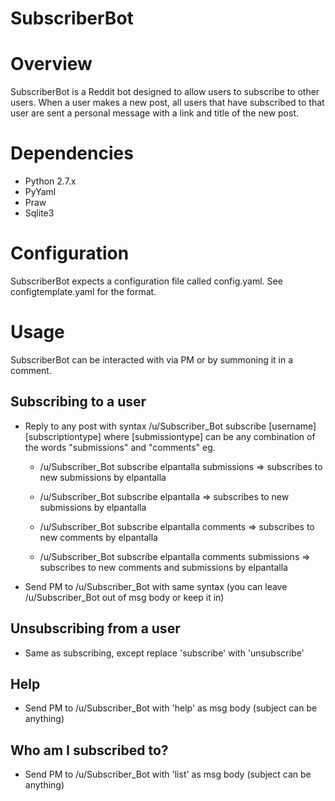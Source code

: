 # SubscriberBot

# Overview
SubscriberBot is a Reddit bot designed to allow users to subscribe to other users. When a user makes a new post, all users that have subscribed to that user are sent a personal message with a link and title of the new post. 

# Dependencies
* Python 2.7.x
* PyYaml
* Praw
* Sqlite3

# Configuration
SubscriberBot expects a configuration file called config.yaml. See configtemplate.yaml for the format.

# Usage
SubscriberBot can be interacted with via PM or by summoning it in a comment. 

## Subscribing to a user

   * Reply to any post with syntax /u/Subscriber_Bot subscribe [username] [subscriptiontype] where [submissiontype] can be any combination of the words "submissions" and "comments"
   		eg. 

   		* /u/Subscriber_Bot subscribe elpantalla submissions => subscribes to new submissions by elpantalla

   		* /u/Subscriber_Bot subscribe elpantalla => subscribes to new submissions by elpantalla

   		* /u/Subscriber_Bot subscribe elpantalla comments => subscribes to new comments by elpantalla

   		* /u/Subscriber_Bot subscribe elpantalla comments submissions => subscribes to new comments and submissions by elpantalla

   * Send PM to /u/Subscriber_Bot with same syntax (you can leave /u/Subscriber_Bot out of msg body or keep it in)

## Unsubscribing from a user

   * Same as subscribing, except replace 'subscribe' with 'unsubscribe'

## Help

   * Send PM to /u/Subscriber_Bot with 'help' as msg body (subject can be anything)

## Who am I subscribed to?
   
   * Send PM to /u/Subscriber_Bot with 'list' as msg body (subject can be anything)
